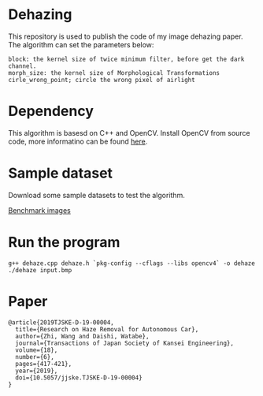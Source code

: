 # Dehazing
This repository is used to publish the code of my image dehazing paper.  
The algorithm can set the parameters below:
```
block: the kernel size of twice minimum filter, before get the dark channel.
morph_size: the kernel size of Morphological Transformations
cirle_wrong_point; circle the wrong pixel of airlight  
```
# Dependency
This algorithm is basesd on C++ and OpenCV.
Install OpenCV from source code, more informatino can be found 
[here](./document/install_opencv.md).
# Sample dataset
Download some sample datasets to test the algorithm.

[Benchmark images](http://kaiminghe.com/cvpr09/images.rar)
# Run the program
```
g++ dehaze.cpp dehaze.h `pkg-config --cflags --libs opencv4` -o dehaze
./dehaze input.bmp
```
# Paper
```
@article{2019TJSKE-D-19-00004,
  title={Research on Haze Removal for Autonomous Car},
  author={Zhi, Wang and Daishi, Watabe},
  journal={Transactions of Japan Society of Kansei Engineering},
  volume={18},
  number={6},
  pages={417-421},
  year={2019},
  doi={10.5057/jjske.TJSKE-D-19-00004}
}
```
